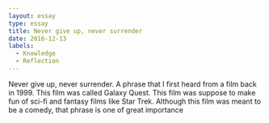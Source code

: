 ```yaml
---
layout: essay
type: essay
title: Never give up, never surrender
date: 2016-12-13
labels:
  - Knowledge
  - Reflection
---
```


Never give up, never surrender. A phrase that I first heard from a film back in 1999. This film was called Galaxy Quest. This film was suppose to make fun of sci-fi and fantasy films like Star Trek. Although this film was meant to be a comedy, that phrase is one of great importance 
